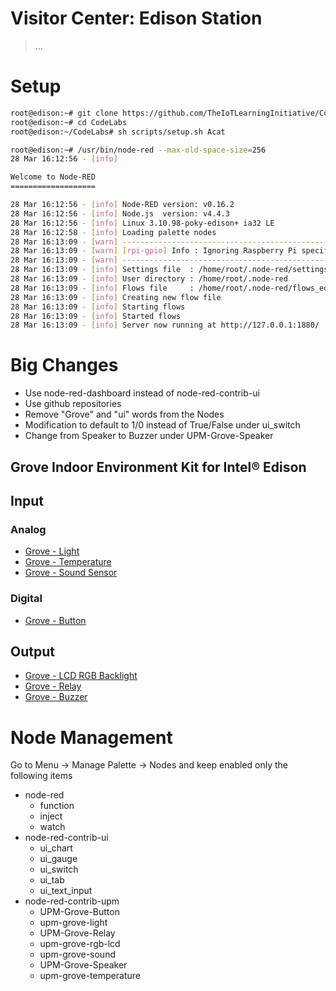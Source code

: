 # Visitor Center: Edison Station

> ...

# Setup

```sh
root@edison:~# git clone https://github.com/TheIoTLearningInitiative/CodeLabs.git
root@edison:~# cd CodeLabs
root@edison:~/CodeLabs# sh scripts/setup.sh Acat
```

```sh
root@edison:~# /usr/bin/node-red --max-old-space-size=256
28 Mar 16:12:56 - [info]

Welcome to Node-RED
===================

28 Mar 16:12:56 - [info] Node-RED version: v0.16.2
28 Mar 16:12:56 - [info] Node.js  version: v4.4.3
28 Mar 16:12:56 - [info] Linux 3.10.98-poky-edison+ ia32 LE
28 Mar 16:12:58 - [info] Loading palette nodes
28 Mar 16:13:09 - [warn] ------------------------------------------------------
28 Mar 16:13:09 - [warn] [rpi-gpio] Info : Ignoring Raspberry Pi specific node
28 Mar 16:13:09 - [warn] ------------------------------------------------------
28 Mar 16:13:09 - [info] Settings file  : /home/root/.node-red/settings.js
28 Mar 16:13:09 - [info] User directory : /home/root/.node-red
28 Mar 16:13:09 - [info] Flows file     : /home/root/.node-red/flows_edison.json
28 Mar 16:13:09 - [info] Creating new flow file
28 Mar 16:13:09 - [info] Starting flows
28 Mar 16:13:09 - [info] Started flows
28 Mar 16:13:09 - [info] Server now running at http://127.0.0.1:1880/
```

# Big Changes

- Use node-red-dashboard instead of node-red-contrib-ui
- Use github repositories
- Remove "Grove" and "ui" words from the Nodes
- Modification to default to 1/0 instead of True/False under ui_switch
- Change from Speaker to Buzzer under UPM-Grove-Speaker

## Grove Indoor Environment Kit for Intel® Edison

## Input

### Analog

- [Grove - Light](https://www.seeedstudio.com/Grove-Light-Sensor-p-746.html)
- [Grove - Temperature](http://wiki.seeed.cc/Grove-Temperature_Sensor_V1.2/)
- [Grove - Sound Sensor](http://wiki.seeed.cc/Grove-Sound_Sensor/)

### Digital

- [Grove - Button](https://www.seeedstudio.com/Grove-Button%28P%29-p-1243.html)

## Output

- [Grove - LCD RGB Backlight](https://www.seeedstudio.com/Grove-LCD-RGB-Backlight-p-1643.html)
- [Grove - Relay](https://www.seeedstudio.com/Grove-Relay-p-769.html)
- [Grove - Buzzer](https://www.seeedstudio.com/Grove-Buzzer-p-768.html)

# Node Management

Go to Menu -> Manage Palette -> Nodes and keep enabled only the following items

- node-red
  - function
  - inject
  - watch
- node-red-contrib-ui
  - ui_chart
  - ui_gauge
  - ui_switch
  - ui_tab
  - ui_text_input
- node-red-contrib-upm
  - UPM-Grove-Button
  - upm-grove-light
  - UPM-Grove-Relay
  - upm-grove-rgb-lcd
  - upm-grove-sound
  - UPM-Grove-Speaker
  - upm-grove-temperature

